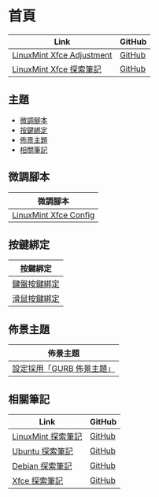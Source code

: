 

# 首頁

| Link | GitHub |
| ---- | ------ |
| [LinuxMint Xfce Adjustment](https://samwhelp.github.io/linuxmint-xfce-adjustment/) | [GitHub](https://github.com/samwhelp/linuxmint-xfce-adjustment) |
| [LinuxMint Xfce 探索筆記](https://samwhelp.github.io/note-about-linuxmint-xfce/) | [GitHub](https://github.com/samwhelp/note-about-linuxmint-xfce) |




## 主題

* [微調腳本](#微調腳本)
* [按鍵綁定](#按鍵綁定)
* [佈景主題](#佈景主題)
* [相關筆記](#相關筆記)




## 微調腳本

| 微調腳本 |
| -------- |
| [LinuxMint Xfce Config](https://github.com/samwhelp/linuxmint-xfce-adjustment/tree/main/prototype/main/) |




## 按鍵綁定

| 按鍵綁定 |
| --- |
| [鍵盤按鍵綁定](https://samwhelp.github.io/note-about-linuxmint-xfce/read/config/keybind.html) |
| [滑鼠按鍵綁定](https://samwhelp.github.io/note-about-linuxmint-xfce/read/config/mousebind.html) |




## 佈景主題

| 佈景主題 |
| -------- |
| [設定採用「GURB 佈景主題」](https://samwhelp.github.io/note-about-linuxmint-xfce/read/subject/grub.html) |




## 相關筆記

| Link | GitHub |
| ---- | ------ |
| [LinuxMint 探索筆記](https://samwhelp.github.io/note-about-linuxmint/) | [GitHub](https://github.com/samwhelp/note-about-linuxmint) |
| [Ubuntu 探索筆記](https://samwhelp.github.io/note-about-ubuntu/) | [GitHub](https://github.com/samwhelp/note-about-ubuntu) |
| [Debian 探索筆記](https://samwhelp.github.io/note-about-debian/) | [GitHub](https://github.com/samwhelp/note-about-debian) |
| [Xfce 探索筆記](https://samwhelp.github.io/note-about-xfce/) | [GitHub](https://github.com/samwhelp/note-about-xfce) |
